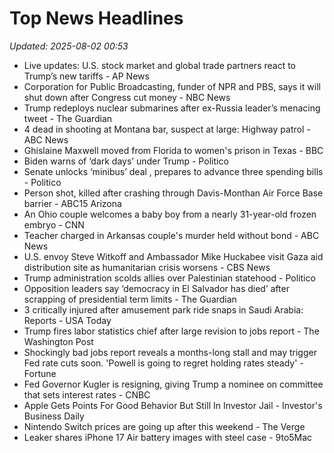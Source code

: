 # Top News Headlines

_Updated: 2025-08-02 00:53_

- Live updates: U.S. stock market and global trade partners react to Trump’s new tariffs - AP News
- Corporation for Public Broadcasting, funder of NPR and PBS, says it will shut down after Congress cut money - NBC News
- Trump redeploys nuclear submarines after ex-Russia leader’s menacing tweet - The Guardian
- 4 dead in shooting at Montana bar, suspect at large: Highway patrol - ABC News
- Ghislaine Maxwell moved from Florida to women's prison in Texas - BBC
- Biden warns of ‘dark days’ under Trump - Politico
- Senate unlocks ‘minibus’ deal , prepares to advance three spending bills - Politico
- Person shot, killed after crashing through Davis-Monthan Air Force Base barrier - ABC15 Arizona
- An Ohio couple welcomes a baby boy from a nearly 31-year-old frozen embryo - CNN
- Teacher charged in Arkansas couple's murder held without bond - ABC News
- U.S. envoy Steve Witkoff and Ambassador Mike Huckabee visit Gaza aid distribution site as humanitarian crisis worsens - CBS News
- Trump administration scolds allies over Palestinian statehood - Politico
- Opposition leaders say ‘democracy in El Salvador has died’ after scrapping of presidential term limits - The Guardian
- 3 critically injured after amusement park ride snaps in Saudi Arabia: Reports - USA Today
- Trump fires labor statistics chief after large revision to jobs report - The Washington Post
- Shockingly bad jobs report reveals a months-long stall and may trigger Fed rate cuts soon. 'Powell is going to regret holding rates steady' - Fortune
- Fed Governor Kugler is resigning, giving Trump a nominee on committee that sets interest rates - CNBC
- Apple Gets Points For Good Behavior But Still In Investor Jail - Investor's Business Daily
- Nintendo Switch prices are going up after this weekend - The Verge
- Leaker shares iPhone 17 Air battery images with steel case - 9to5Mac